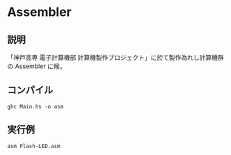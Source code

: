 Assembler
====

## 説明
「神戸高専 電子計算機部 計算機製作プロジェクト」に於て製作為れし計算機群の Assembler に候。

## コンパイル
`ghc Main.hs -o asm`

## 実行例
`asm Flash-LED.asm`
